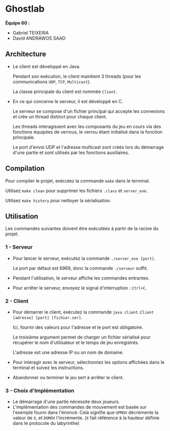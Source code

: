 # Ghostlab

**Équipe 60 :**
- Gabriel TEIXEIRA
- David ANDRAWOS SAAD

## Architecture
- Le client est développé en Java.

  Pendant son exécution, le client maintient 3 threads (pour les communications `UDP`, `TCP`, `Multicast`).

  La classe principale du client est nommée `Client`.

- En ce qui concerne le serveur, il est développé en C.

  Le serveur se compose d'un fichier principal qui accepte les connexions et crée un thread distinct pour chaque client.

  Les threads interagissent avec les composants du jeu en cours via des fonctions équipées de verrous, le verrou étant initialisé dans la fonction principale.

  Le port d'envoi UDP et l'adresse multicast sont créés lors du démarrage d'une partie et sont utilisés par les fonctions auxiliaires.

## Compilation
Pour compiler le projet, exécutez la commande `make` dans le terminal.

Utilisez `make clean` pour supprimer les fichiers `.class` et `server_exe`.

Utilisez `make history` pour nettoyer la sérialisation.

## Utilisation
Les commandes suivantes doivent être exécutées à partir de la racine du projet.

### 1 - Serveur
- Pour lancer le serveur, exécutez la commande `./server_exe [port]`.

  Le port par défaut est 6969, donc la commande `./serveur` suffit.

- Pendant l'utilisation, le serveur affiche les commandes entrantes.

- Pour arrêter le serveur, envoyez le signal d'interruption : `Ctrl+C`.

### 2 - Client
- Pour démarrer le client, exécutez la commande `java client.Client [adresse] [port] [fichier.ser]`.

  Ici, fournir des valeurs pour l'adresse et le port est obligatoire.
  
  Le troisième argument permet de charger un fichier sérialisé pour récupérer le nom d'utilisateur et le temps de jeu enregistrés.
  
  L'adresse est une adresse IP ou un nom de domaine.

- Pour interagir avec le serveur, sélectionnez les options affichées dans le terminal et suivez les instructions.

- Abandonner ou terminer le jeu sert à arrêter le client.

### 3 - Choix d'Implémentation
- Le démarrage d'une partie nécessite deux joueurs.
- L'implémentation des commandes de mouvement est basée sur l'exemple fourni dans l'énoncé. Cela signifie que `UPMOV` décrémente la valeur de `X`, et `DOMOV` l'incrémente. (`X` fait référence à la hauteur définie dans le protocole du labyrinthe)
